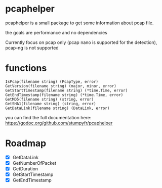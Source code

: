 # pcaphelper

pcaphelper is a small package to get some information about pcap file.

the goals are performance and no dependencies

Currently focus on pcap only (pcap nano is supported for the detection), pcap-ng is not supported

# functions

```
IsPcap(filename string) (PcapType, error)
GetVersion(filename string) (major, minor, error)
GetStartTimestamp(filename string) (*time.Time, error)
GetEndTimestamp(filename string) (*time.Time, error)
GetMD5(filename string) (string, error)
GetSHA1(filename string) (string, error)
GetDataLink(filename string) (DataLink, error)
```

you can find the full documentation here: https://godoc.org/github.com/stumpyfr/pcaphelper

# Roadmap

* [x] GetDataLink
* [x] GetNumberOfPacket
* [x] GetDuration
* [x] GetStartTimestamp
* [x] GetEndTimestamp
